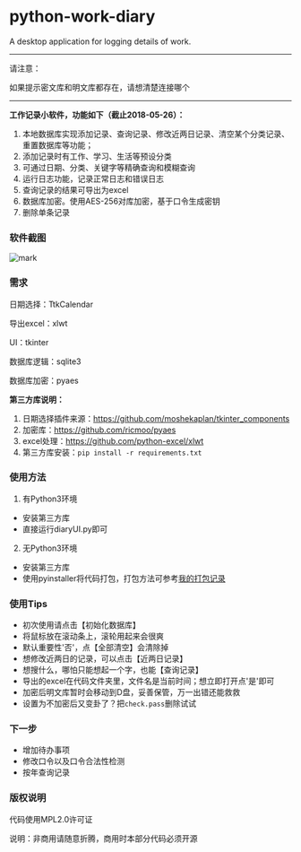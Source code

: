 # python-work-diary
A desktop application for logging details of work.

---

请注意：

如果提示密文库和明文库都存在，请想清楚连接哪个

---

**工作记录小软件，功能如下（截止2018-05-26）：**
1. 本地数据库实现添加记录、查询记录、修改近两日记录、清空某个分类记录、重置数据库等功能；
2. 添加记录时有工作、学习、生活等预设分类
3. 可通过日期、分类、关键字等精确查询和模糊查询
4. 运行日志功能，记录正常日志和错误日志
5. 查询记录的结果可导出为excel
6. 数据库加密。使用AES-256对库加密，基于口令生成密钥
7. 删除单条记录


### 软件截图

![mark](https://wolfww.oss-cn-hongkong.aliyuncs.com/workdiary%E6%A0%B7%E5%9B%BE.PNG)


### 需求

 日期选择：TtkCalendar
 
 导出excel：xlwt
 
 UI：tkinter
 
 数据库逻辑：sqlite3
 
 数据库加密：pyaes

**第三方库说明：**

1. 日期选择插件来源：https://github.com/moshekaplan/tkinter_components
2. 加密库：https://github.com/ricmoo/pyaes
3. excel处理：https://github.com/python-excel/xlwt
4. 第三方库安装：`pip install -r requirements.txt`
 
### 使用方法

1. 有Python3环境
 - 安装第三方库
 - 直接运行diaryUI.py即可
2. 无Python3环境
 - 安装第三方库
 - 使用pyinstaller将代码打包，打包方法可参考[我的打包记录](http://blog.csdn.net/elang6962/article/details/69259026)
 
### 使用Tips

 - 初次使用请点击【初始化数据库】
 - 将鼠标放在滚动条上，滚轮用起来会很爽
 - 默认重要性'否'，点【全部清空】会清除掉
 - 想修改近两日的记录，可以点击【近两日记录】
 - 想搜什么，哪怕只能想起一个字，也能【查询记录】
 - 导出的excel在代码文件夹里，文件名是当前时间；想立即打开点'是'即可
 - 加密后明文库暂时会移动到D盘，妥善保管，万一出错还能救救
 - 设置为不加密后又变卦了？把`check.pass`删除试试

 
### 下一步

 - 增加待办事项
 - 修改口令以及口令合法性检测
 - 按年查询记录

 
### 版权说明

代码使用MPL2.0许可证

说明：非商用请随意折腾，商用时本部分代码必须开源